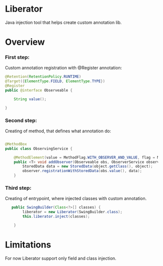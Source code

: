 # Liberator
Java injection tool that helps create custom annotation lib.

# Overview

### First step:
Custom annotation registration with @Register annotation:

~~~java
@Retention(RetentionPolicy.RUNTIME)
@Target({ElementType.FIELD, ElementType.TYPE})
@Register
public @interface Observeable {

    String value();

}
~~~


### Second step:
Creating of method, that defines what annotation do:

~~~java

@MethodBox
public class ObservingService {

    @MethodElement(value = MethodFlag.WITH_OBSERVER_AND_VALUE, flag = ModificationFlag.PRIORITY_HIGH)
    public <T> void addObserver(Observeable obs, ObserverService observer, T object) {
        StoredData data = new StoredData(object.getClass(), object);
        observer.registrationWithStoredData(obs.value(), data);
    }

~~~

### Third step:
Creating of entrypoint, where injected classes with custom annotation.
~~~java
   public SwingBuilder(Class<?>[] classes) {
        liberator = new Liberator(SwingBuilder.class);
        this.liberator.inject(classes);

    }
~~~

# Limitations
For now Liberator support only field and class injection.


